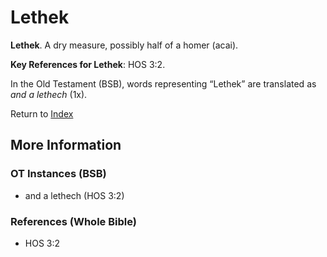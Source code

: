 # Lethek
**Lethek**. 
A dry measure, possibly half of a homer (acai). 


**Key References for Lethek**: 
HOS 3:2. 


In the Old Testament (BSB), words representing “Lethek” are translated as 
*and a lethech* (1x). 




Return to [Index](00-Index.md)

## More Information

### OT Instances (BSB)

* and a lethech (HOS 3:2)



### References (Whole Bible)

* HOS 3:2



